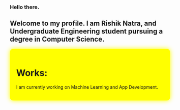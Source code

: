 ### Hello there.
## Welcome to my profile. I am Rishik Natra, and Undergraduate Engineering student pursuing a degree in Computer Science.

<div style="background-color: yellow; padding: 20px; border-radius: 10px; box-shadow: 0px 0px 15px yellow;">
  <h1>Works:</h1>
  <p>I am currently working on Machine Learning and App Development.</p>
</div>


<!--
**RishikNatra/RishikNatra** is a ✨ _special_ ✨ repository because its `README.md` (this file) appears on your GitHub profile.

Here are some ideas to get you started:

- 🔭 I’m currently working on ...
- 🌱 I’m currently learning ...
- 👯 I’m looking to collaborate on ...
- 🤔 I’m looking for help with ...
- 💬 Ask me about ...
- 📫 How to reach me: ...
- 😄 Pronouns: ...
- ⚡ Fun fact: ...
-->
